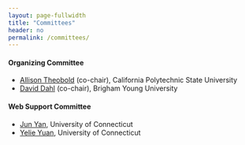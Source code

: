 ```yaml
---
layout: page-fullwidth
title: "Committees"
header: no
permalink: /committees/
---
```


#### Organizing Committee
+ [Allison Theobold](https://statistics.calpoly.edu/allison-theobold) (co-chair), California Polytechnic State University
+ [David Dahl](https://dahl.byu.edu/) (co-chair), Brigham Young University

#### Web Support Committee
+ [Jun Yan](https://statistics.uconn.edu/person/jun-yan/), University of Connecticut
+ [Yelie Yuan](https://yelieyuan.com), University of Connecticut
